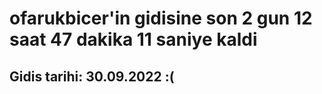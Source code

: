 # ofarukbicer'in gidisine son 2 gun 12 saat 47 dakika 11 saniye kaldi

## Gidis tarihi: 30.09.2022 :(
